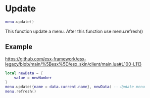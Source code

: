 # Update

```lua
menu.update()
```

This function update a menu. After this function use menu.refresh()

## Example
https://github.com/esx-framework/esx-legacy/blob/main/%5Besx%5D/esx_skin/client/main.lua#L100-L113

```lua
local newData = {
    value = newNumber
}
menu.update({name = data.current.name}, newData) -- Update menu
menu.refresh()
```